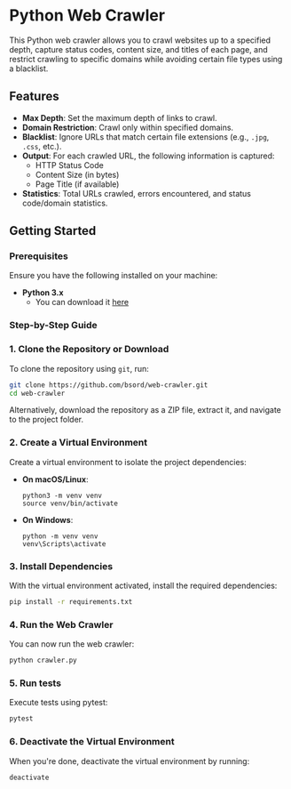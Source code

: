 # Python Web Crawler

This Python web crawler allows you to crawl websites up to a specified depth, capture status codes, content size, and titles of each page, and restrict crawling to specific domains while avoiding certain file types using a blacklist.

## Features
- **Max Depth**: Set the maximum depth of links to crawl.
- **Domain Restriction**: Crawl only within specified domains.
- **Blacklist**: Ignore URLs that match certain file extensions (e.g., `.jpg`, `.css`, etc.).
- **Output**: For each crawled URL, the following information is captured:
  - HTTP Status Code
  - Content Size (in bytes)
  - Page Title (if available)
- **Statistics**: Total URLs crawled, errors encountered, and status code/domain statistics.

## Getting Started

### Prerequisites

Ensure you have the following installed on your machine:

- **Python 3.x**
  - You can download it [here](https://www.python.org/downloads/)

### Step-by-Step Guide

### 1. Clone the Repository or Download

To clone the repository using `git`, run:
```sh
git clone https://github.com/bsord/web-crawler.git
cd web-crawler
```

Alternatively, download the repository as a ZIP file, extract it, and navigate to the project folder.

### 2. Create a Virtual Environment

Create a virtual environment to isolate the project dependencies:

- **On macOS/Linux**:
    ```
    python3 -m venv venv
    source venv/bin/activate
    ```

- **On Windows**:
    ```
    python -m venv venv
    venv\Scripts\activate
    ```

### 3. Install Dependencies

With the virtual environment activated, install the required dependencies:
```sh
pip install -r requirements.txt
```

### 4. Run the Web Crawler

You can now run the web crawler:
```sh
python crawler.py
```

### 5. Run tests

Execute tests using pytest:
```sh
pytest
```

### 6. Deactivate the Virtual Environment

When you're done, deactivate the virtual environment by running:
```sh
deactivate
```
